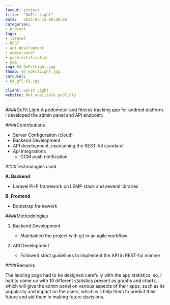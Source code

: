 ```yaml
---
layout: project
title:  "GoFit Light"
date:   2014-03-15 00:00:00
categories:
- project
tags:
- laravel
- REST
- api-development
- admin-panel
- push-notification
- gcm
img: 04_GoFitLight.jpg
thumb: 04_GoFitLight.jpg
carousel:
- 04_gfl-01.jpg

client: GoFIt Light
website: Not available publicly
---
```

####GoFit Light
A pedometer and fitness tracking app for android platform. I developed the admin panel and API
endpoint.

####Contributions
- Server Configuration (cloud)
- Backend Development
- API development, maintaining the REST-ful standard
- Api integrations 
	- GCM push notification

####Technologies used

**A. Backend**

   - Laravel PHP framework on LEMP stack and several libraries

**B. Frontend**

   - Bootstrap framework

####Methodologies

1. Backend Development
	- Maintained the project with git in an agile workflow

2. API Development
   - Followed strict guidelines to implement the API in REST-ful manner

####Remarks

The landing page had to be designed carefully with the app statistics,
so, I had to come up with 10 different statistics present as graphs and charts,
which will give the admin panel on various aspects of their apps, such as
its popularity and impact on the users, which will help them to predict their 
future and aid them in making future decisions.
